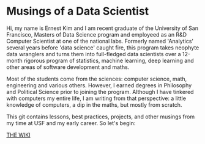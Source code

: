 # Musings of a Data Scientist

Hi, my name is Ernest Kim and I am recent graduate of the University of San Francisco, Masters of Data Science program and employeed as an R&D Computer Scientist at one of the national labs.  Formerly named 'Analytics' several years before 'data science' caught fire, this program takes neophyte data wranglers and turns them into full-fledged data scientists over a 12-month rigorous program of statistics, machine learning, deep learning and other areas of software development and maths.

Most of the students come from the sciences: computer science, math, engineering and various others.  However, I earned degrees in Philosophy and Political Science prior to joining the program.  Although I have tinkered with computers my entire life, I am writing from that perspective: a little knowledge of computers, a dip in the maths, but mostly from scratch.

This git contains lessons, best practices, projects, and other musings from my time at USF and my early career.  So let's begin:

[THE WIKI](../../wiki)

